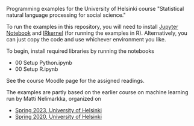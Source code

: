 Programming examples for the University of Helsinki course "Statistical natural language processing for social science."

To run the examples in this repository, you will need to install [Jupyter Notebook](https://jupyter.org/install) and [IRkernel](https://github.com/IRkernel/IRkernel) (for running the examples in R). Alternatively, you can just copy the code and use whichever environment you like.

To begin, install required libraries by running the notebooks
* 00 Setup Python.ipynb
* 00 Setup R.ipynb

See the course Moodle page for the assigned readings.

The examples are partly based on the earlier course on machine learning run by Matti Nelimarkka, organized on
* [Spring 2023, University of Helsinki](https://opetus.mante.li/datascience/courses/spring-2023)
* [Spring 2020, University of Helsinki](https://opetus.mante.li/datascience/courses/spring-2020)
